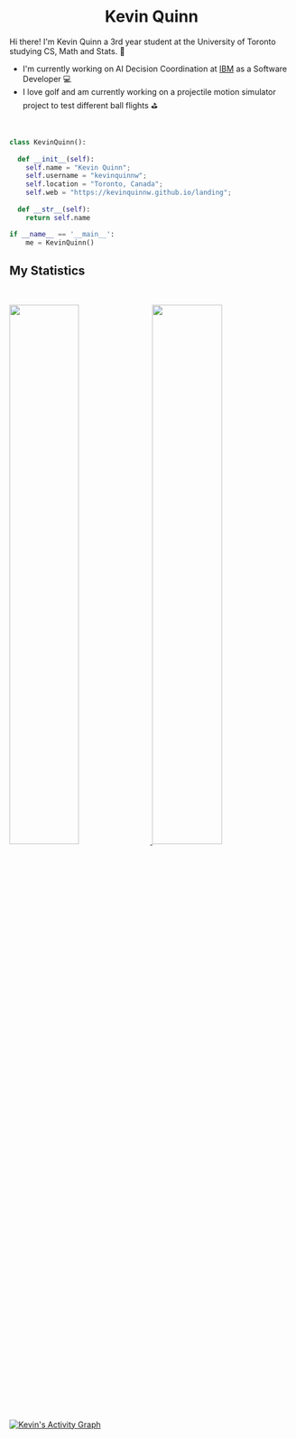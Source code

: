 <h1 align="center">
  <b>Kevin Quinn</b>
</h1>

Hi there! I'm Kevin Quinn a 3rd year student at the University of Toronto studying CS, Math and Stats. :school_satchel:
- I'm currently working on AI Decision Coordination at <a href="https://www.ibm.com/ca-en">IBM</a> as a Software Developer :computer:
- I love golf and am currently working on a projectile motion simulator project to test different ball flights :golf:
<br>

```python
class KevinQuinn():
    
  def __init__(self):
    self.name = "Kevin Quinn";
    self.username = "kevinquinnw";
    self.location = "Toronto, Canada";
    self.web = "https://kevinquinnw.github.io/landing";
  
  def __str__(self):
    return self.name

if __name__ == '__main__':
    me = KevinQuinn()
```

## My Statistics

<br/>
<p align="left">
  <a href="https://kevinquinnw.github.io/landing">
  <img width="49.5%" src="https://github-readme-stats.vercel.app/api?username=kevinquinnw&show_icons=true&theme=tokyonight&hide_border=true" />
    <img width="49.5%" src="https://github-readme-streak-stats.herokuapp.com/?user=kevinquinnw&theme=tokyonight&hide_border=true" />
  </a>
</p>
<br>

[![Kevin's Activity Graph](https://activity-graph.herokuapp.com/graph?username=kevinquinnw&custom_title=Kevin%20Quinn's%20Contribution%20Graph&theme=tokyonight&bg_color=1A1B27&hide_border=true&line=d1a01f&point=c58545)](https://kevinquinnw.github.io/landing)
